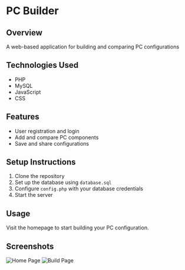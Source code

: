# PC Builder

## Overview
A web-based application for building and comparing PC configurations

## Technologies Used
- PHP
- MySQL
- JavaScript
- CSS

## Features
- User registration and login
- Add and compare PC components
- Save and share configurations

## Setup Instructions
1. Clone the repository
2. Set up the database using `database.sql`
3. Configure `config.php` with your database credentials
4. Start the server

## Usage
Visit the homepage to start building your PC configuration.

## Screenshots
![Home Page](screenshots/homepage.png)
![Build Page](screenshots/buildpage.png)
